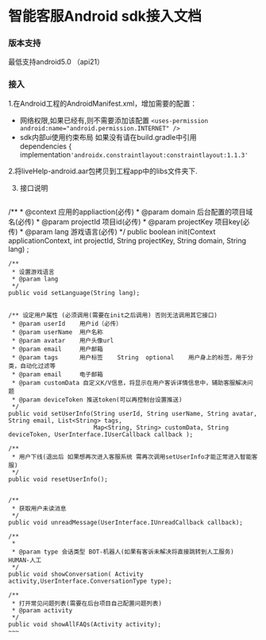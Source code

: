 # 智能客服Android sdk接入文档

### 版本支持
最低支持android5.0 （api21）

### 接入 
1.在Android工程的AndroidManifest.xml，增加需要的配置：<br/>
* 网络权限,如果已经有,则不需要添加该配置
    `<uses-permission android:name="android.permission.INTERNET" />`<br/>
* sdk内部ui使用约束布局 如果没有请在build.gradle中引用<br/>
    dependencies {
        implementation`'androidx.constraintlayout:constraintlayout:1.1.3'`
  

2.将liveHelp-android.aar包拷贝到工程app中的libs文件夹下.

3.  接口说明
    ~~~
 /**
     * @context             应用的appliaction(必传)
     * @param domain        后台配置的项目域名(必传)
     * @param projectId     项目id(必传)
     * @param projectKey    项目key(必传)
     * @param lang          游戏语言(必传)
     */
    public boolean init(Context applicationContext, int projectId, String projectKey, String domain, String lang) ;

    /**
     * 设置游戏语言
     * @param lang
     */
    public void setLanguage(String lang);


    /** 设定用户属性 (必须调用(需要在init之后调用) 否则无法调用其它接口)
     * @param userId    用户id（必传）
     * @param userName  用户名称
     * @param avatar    用户头像url
     * @param email     用户邮箱
     * @param tags      用户标签 	String 	optional 	用户身上的标签，用于分类，自动化过滤等
     * @param email     电子邮箱
     * @param customData 自定义K/V信息，将显示在用户客诉详情信息中，辅助客服解决问题
     * @param deviceToken 推送token(可以再控制台设置推送)
     */
    public void setUserInfo(String userId, String userName, String avatar, String email, List<String> tags,
                            Map<String, String> customData, String deviceToken, UserInterface.IUserCallback callback );

    /**
     * 用户下线(退出后 如果想再次进入客服系统 需再次调用setUserInfo才能正常进入智能客服)
     */
    public void resetUserInfo();


    /**
     * 获取用户未读消息
     */
    public void unreadMessage(UserInterface.IUnreadCallback callback);

    /**
     *
     * @param type 会话类型 BOT-机器人(如果有客诉未解决将直接跳转到人工服务) HUMAN-人工
     */
    public void showConversation( Activity activity,UserInterface.ConversationType type);

    /**
     * 打开常见问题列表(需要在后台项目自己配置问题列表)
     * @param activity
     */
    public void showAllFAQs(Activity activity);
    ~~~
